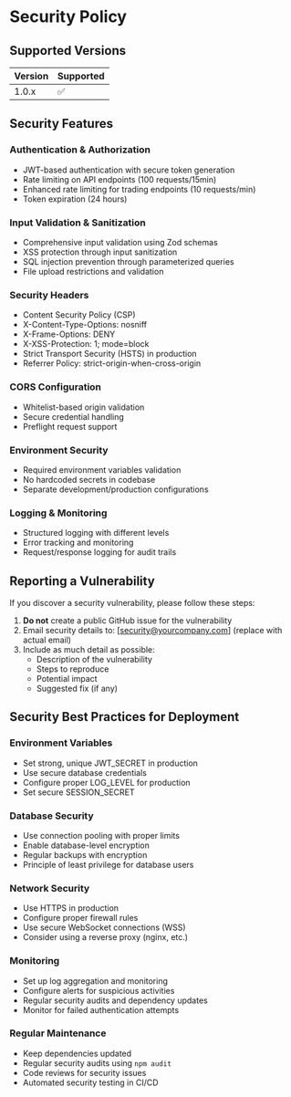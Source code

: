 # Security Policy

## Supported Versions

| Version | Supported          |
| ------- | ------------------ |
| 1.0.x   | :white_check_mark: |

## Security Features

### Authentication & Authorization

- JWT-based authentication with secure token generation
- Rate limiting on API endpoints (100 requests/15min)
- Enhanced rate limiting for trading endpoints (10 requests/min)
- Token expiration (24 hours)

### Input Validation & Sanitization

- Comprehensive input validation using Zod schemas
- XSS protection through input sanitization
- SQL injection prevention through parameterized queries
- File upload restrictions and validation

### Security Headers

- Content Security Policy (CSP)
- X-Content-Type-Options: nosniff
- X-Frame-Options: DENY
- X-XSS-Protection: 1; mode=block
- Strict Transport Security (HSTS) in production
- Referrer Policy: strict-origin-when-cross-origin

### CORS Configuration

- Whitelist-based origin validation
- Secure credential handling
- Preflight request support

### Environment Security

- Required environment variables validation
- No hardcoded secrets in codebase
- Separate development/production configurations

### Logging & Monitoring

- Structured logging with different levels
- Error tracking and monitoring
- Request/response logging for audit trails

## Reporting a Vulnerability

If you discover a security vulnerability, please follow these steps:

1. **Do not** create a public GitHub issue for the vulnerability
2. Email security details to: [security@yourcompany.com] (replace with actual email)
3. Include as much detail as possible:
   - Description of the vulnerability
   - Steps to reproduce
   - Potential impact
   - Suggested fix (if any)

## Security Best Practices for Deployment

### Environment Variables

- Set strong, unique JWT_SECRET in production
- Use secure database credentials
- Configure proper LOG_LEVEL for production
- Set secure SESSION_SECRET

### Database Security

- Use connection pooling with proper limits
- Enable database-level encryption
- Regular backups with encryption
- Principle of least privilege for database users

### Network Security

- Use HTTPS in production
- Configure proper firewall rules
- Use secure WebSocket connections (WSS)
- Consider using a reverse proxy (nginx, etc.)

### Monitoring

- Set up log aggregation and monitoring
- Configure alerts for suspicious activities
- Regular security audits and dependency updates
- Monitor for failed authentication attempts

### Regular Maintenance

- Keep dependencies updated
- Regular security audits using `npm audit`
- Code reviews for security issues
- Automated security testing in CI/CD
